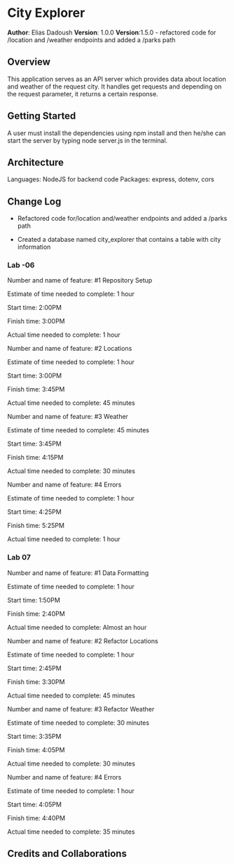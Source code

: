 # City Explorer

**Author**: Elias Dadoush
**Version**: 1.0.0
**Version**:1.5.0 - refactored code for /location and /weather endpoints and added a /parks path

## Overview
<!-- Provide a high level overview of what this application is and why you are building it, beyond the fact that it's an assignment for this class. (i.e. What's your problem domain?) -->
This application serves as an API server which provides data about location and weather of the request city. It handles get requests and depending on the request parameter, it returns a certain response.

## Getting Started

<!-- What are the steps that a user must take in order to build this app on their own machine and get it running? -->
A user must install the dependencies using npm install and then he/she can start the server by typing node server.js in the terminal.

## Architecture
<!-- Provide a detailed description of the application design. What technologies (languages, libraries, etc) you're using, and any other relevant design information. -->
Languages: NodeJS for backend code
Packages: express, dotenv, cors

## Change Log

- Refactored code for/location and/weather endpoints and added a /parks path

- Created a database named city_explorer that contains a table with city information

### Lab -06

Number and name of feature: #1 Repository Setup

Estimate of time needed to complete: 1 hour

Start time: 2:00PM

Finish time: 3:00PM

Actual time needed to complete: 1 hour

Number and name of feature: #2 Locations

Estimate of time needed to complete: 1 hour

Start time: 3:00PM

Finish time: 3:45PM

Actual time needed to complete: 45 minutes

Number and name of feature: #3 Weather

Estimate of time needed to complete: 45 minutes

Start time: 3:45PM

Finish time: 4:15PM

Actual time needed to complete: 30 minutes

Number and name of feature: #4 Errors

Estimate of time needed to complete: 1 hour

Start time: 4:25PM

Finish time: 5:25PM

Actual time needed to complete: 1 hour

### Lab 07

Number and name of feature: #1 Data Formatting

Estimate of time needed to complete: 1 hour

Start time: 1:50PM

Finish time: 2:40PM

Actual time needed to complete: Almost an hour

Number and name of feature: #2 Refactor Locations

Estimate of time needed to complete: 1 hour

Start time: 2:45PM

Finish time: 3:30PM

Actual time needed to complete: 45 minutes

Number and name of feature: #3 Refactor Weather

Estimate of time needed to complete: 30 minutes

Start time: 3:35PM

Finish time: 4:05PM

Actual time needed to complete: 30 minutes

Number and name of feature: #4 Errors

Estimate of time needed to complete: 1 hour

Start time: 4:05PM

Finish time: 4:40PM

Actual time needed to complete: 35 minutes

## Credits and Collaborations
<!-- Give credit (and a link) to other people or resources that helped you build this application. -->